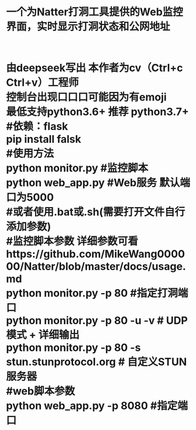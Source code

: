 <h1>一个为Natter打洞工具提供的Web监控界面，实时显示打洞状态和公网地址<h1><br>
由deepseek写出 本作者为cv（Ctrl+c Ctrl+v）工程师<br>
控制台出现口口口可能因为有emoji<br>
最低支持python3.6+ 推荐 python3.7+<br>
#依赖：flask <br>
pip install falsk<br>
#使用方法<br>
python monitor.py #监控脚本<br>
python web_app.py #Web服务 默认端口为5000<br>
#或者使用.bat或.sh(需要打开文件自行添加参数)<br>
#监控脚本参数  详细参数可看https://github.com/MikeWang000000/Natter/blob/master/docs/usage.md<br>
python monitor.py -p 80                    #指定打洞端口<br>
python monitor.py -p 80 -u -v             # UDP模式 + 详细输出<br>
python monitor.py -p 80 -s stun.stunprotocol.org  # 自定义STUN服务器<br>
#web脚本参数<br>
python web_app.py -p 8080 #指定端口<br>